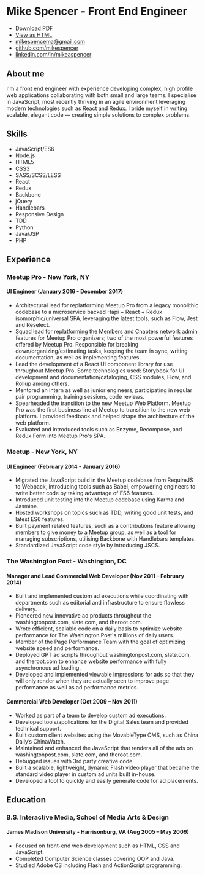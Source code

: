 # Mike Spencer - Front End Engineer

* [Download PDF](./resume.pdf)
* [View as HTML](https://mikespencer.github.io/resumes)
* [mikespencema@gmail.com](mikespencema@gmail.com)
* [github.com/mikespencer](https://github.com/mikespencer)
* [linkedin.com/in/mikeaspencer](https://linkedin.com/in/mikeaspencer)

## About me

I'm a front end engineer with experience developing complex, high profile web
applications collaborating with both small and large teams. I specialise in
JavaScript, most recently thriving in an agile environment leveraging modern
technologies such as React and Redux. I pride myself in writing scalable,
elegant code — creating simple solutions to complex problems.

## Skills

* JavaScript/ES6
* Node.js
* HTML5
* CSS3
* SASS/SCSS/LESS
* React
* Redux
* Backbone
* jQuery
* Handlebars
* Responsive Design
* TDD
* Python
* Java/JSP
* PHP

## Experience

### Meetup Pro - New York, NY

#### UI Engineer (January 2016 - December 2017)

* Architectural lead for replatforming Meetup Pro from a legacy monolithic
  codebase to a microservice backed Hapi + React + Redux isomorphic/universal
  SPA, leveraging the latest tools, such as Flow, Jest and Reselect.
* Squad lead for replatforming the Members and Chapters network admin features
  for Meetup Pro organizers; two of the most powerful features offered by Meetup
  Pro. Responsible for breaking down/organizing/estimating tasks, keeping the
  team in sync, writing documentation, as well as implementing features.
* Lead the development of a React UI component library for use throughout Meetup
  Pro. Some technologies used: Storybook for UI development and
  documentation/cataloging, CSS modules, Flow, and Rollup among others.
* Mentored an intern as well as junior engineers, participating in regular pair
  programming, training sessions, code reviews.
* Spearheaded the transition to the new Meetup Web Platform. Meetup Pro was the
  first business line at Meetup to transition to the new web platform. I
  provided feedback and helped shape the architecture of the web platform.
* Evaluated and introduced tools such as Enzyme, Recompose, and Redux Form into
  Meetup Pro's SPA.

### Meetup - New York, NY

#### UI Engineer (February 2014 - January 2016)

* Migrated the JavaScript build in the Meetup codebase from RequireJS to
  Webpack, introducing tools such as Babel, empowering engineers to write better
  code by taking advantage of ES6 features.
* Introduced unit testing into the Meetup codebase using Karma and Jasmine.
* Hosted workshops on topics such as TDD, writing good unit tests, and latest
  ES6 features.
* Built payment related features, such as a contributions feature allowing
  members to give money to a Meetup group, as well as a tool for managing
  subscriptions, utilising Backbone with Handlebars templates.
* Standardized JavaScript code style by introducing JSCS.

### The Washington Post - Washington, DC

#### Manager and Lead Commercial Web Developer (Nov 2011 – February 2014)

* Built and implemented custom ad executions while coordinating with departments
  such as editorial and infrastructure to ensure flawless delivery.
* Pioneered new innovative ad products throughout the washingtonpost.com,
  slate.com, and theroot.com.
* Wrote efficient, scalable code on a daily basis to optimize website
  performance for The Washington Post's millions of daily users.
* Member of the Page Performance Team with the goal of optimizing website speed
  and performance.
* Deployed GPT ad scripts throughout washingtonpost.com, slate.com, and
  theroot.com to enhance website performance with fully asynchronous ad loading.
* Developed and implemented viewable impressions for ads so that they will only
  render when they are actually seen to improve page performance as well as ad
  performance metrics.

#### Commercial Web Developer (Oct 2009 – Nov 2011)

* Worked as part of a team to develop custom ad executions.
* Developed tools/applications for the Digital Sales team and provided technical
  support.
* Built custom client websites using the MovableType CMS, such as China Daily’s
  ChinaWatch.
* Maintained and enhanced the JavaScript that renders all of the ads on
  washingtonpost.com, slate.com, and theroot.com.
* Debugged issues with 3rd party creative code.
* Built a scalable, lightweight, dynamic Flash video player that became the
  standard video player in custom ad units built in-house.
* Developed a tool to quickly and easily generate code for ad placements.

## Education

### B.S. Interactive Media, School of Media Arts & Design

#### James Madison University - Harrisonburg, VA (Aug 2005 – May 2009)

* Focused on front-end web development such as HTML, CSS and JavaScript.
* Completed Computer Science classes covering OOP and Java.
* Studied Adobe CS including Flash and ActionScript programming.
